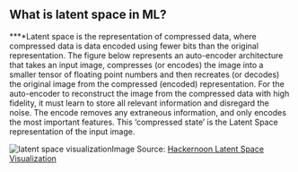 **What is latent space in ML?**
-------------------------------

**‍**Latent space is the representation of compressed data, where compressed data is data encoded using fewer bits than the original representation. The figure below represents an auto-encoder architecture that takes an input image, compresses (or encodes) the image into a smaller tensor of floating point numbers and then recreates (or decodes) the original image from the compressed (encoded) representation. For the auto-encoder to reconstruct the image from the compressed data with high fidelity, it must learn to store all relevant information and disregard the noise. The encode removes any extraneous information, and only encodes the most important features. This ‘compressed state’ is the Latent Space representation of the input image.  


![latent space visualization](https://assets.website-files.com/618399cd49d125734c8dec95/6437e8cb4769a16c5e8b05df_VWVYaJ5KzUbtPztSQ30GUBgJBumdKRNO_CB57S6bUkOvKyHCnWzktORVCr8-SKmgvOBh8mF--_bq2K0HHFTkqSEJKG_SLiHkXtZyAWtN1LRpTIoxG10jSDG8iJbGTq6wvtFX5GdubRy0E6jWQ9p4ZA.png)Image Source: [Hackernoon Latent Space Visualization](https://hackernoon.com/latent-space-visualization-deep-learning-bits-2-bd09a46920df)